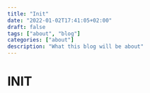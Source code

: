```yaml
---
title: "Init"
date: "2022-01-02T17:41:05+02:00"
draft: false
tags: ["about", "blog"]
categories: ["about"]
description: "What this blog will be about"
---
```


# INIT
